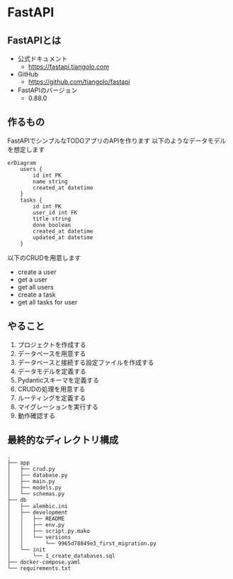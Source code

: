 # FastAPI
## FastAPIとは
- 公式ドキュメント
    - https://fastapi.tiangolo.com
- GitHub
    - https://github.com/tiangolo/fastapi
- FastAPIのバージョン
    - 0.88.0

## 作るもの
FastAPIでシンプルなTODOアプリのAPIを作ります
以下のようなデータモデルを想定します

```mermaid
erDiagram
    users {
        id int PK
        name string
        created_at datetime
    }
    tasks {
        id int PK
        user_id int FK
        title string
        done boolean
        created_at datetime
        updated_at datetime
    }
```

以下のCRUDを用意します
- create a user
- get a user
- get all users
- create a task
- get all tasks for user


## やること
1. プロジェクトを作成する
1. データベースを用意する
1. データベースと接続する設定ファイルを作成する
1. データモデルを定義する
1. Pydanticスキーマを定義する
1. CRUDの処理を用意する
1. ルーティングを定義する
1. マイグレーションを実行する
1. 動作確認する

## 最終的なディレクトリ構成
```
.
├── app
│   ├── crud.py
│   ├── database.py
│   ├── main.py
│   ├── models.py
│   └── schemas.py
├── db
│   ├── alembic.ini
│   ├── development
│   │   ├── README
│   │   ├── env.py
│   │   ├── script.py.mako
│   │   └── versions
│   │       └── 9965d78849e3_first_migration.py
│   └── init
│       └── 1_create_databases.sql
├── docker-compose.yaml
└── requirements.txt
```

